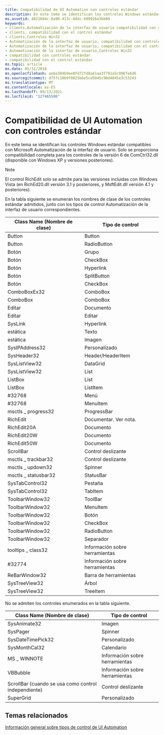```yaml
---
title: Compatibilidad de UI Automation con controles estándar
description: En este tema se identifican los controles Windows estándar compatibles con Microsoft Automatización de la interfaz de usuario. Solo se proporciona compatibilidad completa para los controles de la versión 6 de ComCtrl32.dll (disponible con Windows XP y versiones posteriores).
ms.assetid: 4821684c-8a90-413c-8ddc-699926e3bb09
keywords:
- clients,Automatización de la interfaz de usuario compatibilidad con controles estándar
- clients, compatibilidad con el control estándar
- clients,Controles Win32
- Automatización de la interfaz de usuario, compatibilidad con controles estándar
- Automatización de la interfaz de usuario, compatibilidad con el control estándar
- Automatización de la interfaz de usuario,Controles Win32
- compatibilidad con controles estándar
- compatibilidad con el control estándar
ms.topic: article
ms.date: 05/31/2018
ms.openlocfilehash: ae6e384b9ee0fd72fd8a41aa3f791a5c996fe6d6
ms.sourcegitcommit: d75fc10b9f0825bbe5ce5045c90d4045e3c53243
ms.translationtype: MT
ms.contentlocale: es-ES
ms.lasthandoff: 09/13/2021
ms.locfileid: "127465506"
---
```

# <a name="ui-automation-support-for-standard-controls"></a>Compatibilidad de UI Automation con controles estándar

En este tema se identifican los controles Windows estándar compatibles con Microsoft Automatización de la interfaz de usuario. Solo se proporciona compatibilidad completa para los controles de la versión 6 de ComCtrl32.dll (disponible con Windows XP y versiones posteriores).

> [!Note]  
> El control RichEdit solo se admite para las versiones incluidas con Windows Vista (en RichEd20.dll versión 3.1 y posteriores, y MsftEdit.dll versión 4.1 y posteriores).

 

En la tabla siguiente se enumeran los nombres de clase de los controles estándar admitidos, junto con los tipos de control Automatización de la interfaz de usuario correspondientes.



| Class Name (Nombre de clase)          | Tipo de control        |
|---------------------|---------------------|
| Button              | Button              |
| Button              | RadioButton         |
| Botón              | Grupo               |
| Botón              | CheckBox            |
| Botón              | Hyperlink           |
| Botón              | SplitButton         |
| Botón              | CheckBox            |
| ComboBoxEx32        | ComboBox            |
| ComboBox            | ComboBox            |
| Editar                | Documento            |
| Editar                | Editar                |
| SysLink             | Hyperlink           |
| estática              | Texto                |
| estática              | Imagen               |
| SysIPAddress32      | Personalizado              |
| SysHeader32         | Header/HeaderItem   |
| SysListView32       | DataGrid            |
| SysListView32       | List                |
| ListBox             | List                |
| ListBox             | ListItem            |
| \#32768             | Menú                |
| \#32768             | MenuItem            |
| msctls \_ progress32  | ProgressBar         |
| RichEdit            | Documentar. Ver nota. |
| RichEdit20A         | Documento            |
| RichEdit20W         | Documento            |
| RichEdit50W         | Documento            |
| ScrollBar           | Control deslizante              |
| msctls \_ trackbar32  | Control deslizante              |
| msctls \_ updown32    | Spinner             |
| msctls \_ statusbar32 | StatusBar           |
| SysTabControl32     | Pestaña                 |
| SysTabControl32     | TabItem             |
| ToolbarWindow32     | ToolBar             |
| ToolbarWindow32     | MenuItem            |
| ToolbarWindow32     | Botón              |
| ToolbarWindow32     | CheckBox            |
| ToolbarWindow32     | RadioButton         |
| ToolbarWindow32     | Separador           |
| tooltips \_ class32   | Información sobre herramientas             |
| \#32774             | Información sobre herramientas             |
| ReBarWindow32       | Barra de herramientas             |
| SysTreeView32       | Árbol                |
| SysTreeView32       | TreeItem            |



 

No se admiten los controles enumerados en la tabla siguiente.



| Class Name (Nombre de clase)                                    | Tipo de control |
|-----------------------------------------------|--------------|
| SysAnimate32                                  | Imagen        |
| SysPager                                      | Spinner      |
| SysDateTimePick32                             | Personalizado       |
| SysMonthCal32                                 | Calendario     |
| MS \_ WINNOTE                                   | Información sobre herramientas      |
| VBBubble                                      | Información sobre herramientas      |
| ScrollBar (cuando se usa como control independiente) | Control deslizante       |
| SuperGrid                                     | Personalizado       |



 

## <a name="related-topics"></a>Temas relacionados

<dl> <dt>

[Información general sobre tipos de control de UI Automation](uiauto-controltypesoverview.md)
</dt> </dl>

 

 




